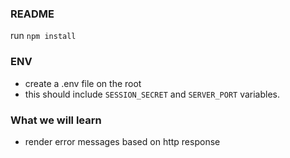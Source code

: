 ### README

run `npm install`

### ENV

- create a .env file on the root
- this should include `SESSION_SECRET` and `SERVER_PORT` variables.

### What we will learn

- render error messages based on http response

